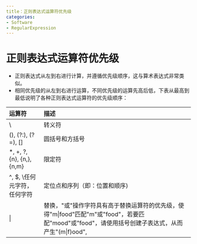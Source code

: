 ```yaml
---
title：正则表达式运算符优先级
categories:
- Software
- RegularExpression
---
```

# 正则表达式运算符优先级

- 正则表达式从左到右进行计算，并遵循优先级顺序，这与算术表达式非常类似。
- 相同优先级的从左到右进行运算，不同优先级的运算先高后低，下表从最高到最低说明了各种正则表达式运算符的优先级顺序：

| 运算符                      | 描述                                                         |
| :-------------------------- | :----------------------------------------------------------- |
| \                           | 转义符                                                       |
| (), (?:), (?=), []          | 圆括号和方括号                                               |
| *, +, ?, {n}, {n,}, {n,m}   | 限定符                                                       |
| ^, $, \任何元字符，任何字符 | 定位点和序列（即：位置和顺序)                               |
| \|                          | 替换，"或"操作字符具有高于替换运算符的优先级，使得"m\|food"匹配"m"或"food"，若要匹配"mood"或"food"，请使用括号创建子表达式，从而产生"(m\|f)ood", |